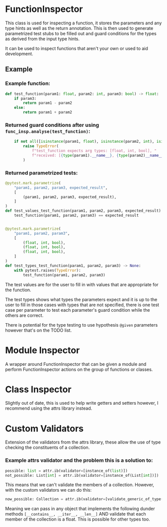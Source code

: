 # FunctionInspector


This class is used for inspecting a function, it stores the parameters and any type hints as well as the return annotation. 
This is then used to generate parametrized test stubs to be filled out and guard conditions for the types as derived from 
the input type hints.

It can be used to inspect functions that aren't your own or used to aid development.

## Example
### Example function:
```python
def test_function(param1: float, param2: int, param3: bool) -> float:
    if param3:
        return param1 - param2
    else:
        return param1 + param2
```

### Returned guard conditions after using `func_insp.analyse(test_function)`:

```python
    if not all([isinstance(param1, float), isinstance(param2, int), isinstance(param3, bool)]):
        raise TypeError(
            f"test_function expects arg types: [float, int, bool], "
            f"received: [{type(param1).__name__}, {type(param2)__name__}, {type(param3).__name__}]"
        )
```


### Returned parametrized tests:
```python
@pytest.mark.parametrize(
    "param1, param2, param3, expected_result",
    [
        (param1, param2, param3, expected_result),
    ]
)
def test_values_test_function(param1, param2, param3, expected_result) -> None:
    test_function(param1, param2, param3) == expected_result


@pytest.mark.parametrize(
    "param1, param2, param3",
    [
        (float, int, bool),
        (float, int, bool),
        (float, int, bool),
    ]
)
def test_types_test_function(param1, param2, param3) -> None:
    with pytest.raises(TypeError):
        test_function(param1, param2, param3) 
```
The test values are for the user to fill in with values that are appropriate for the function.

The test types shows what types the parameters expect and it is up to the user to fill in those cases with types that are
not specified, there is one test case per parameter to test each parameter's guard condition while the others are correct.

There is potential for the type testing to use hypothesis `@given` parameters however that's on the TODO list.


# Module Inspector

A wrapper around FunctionInspector that can be given a module and perform FunctionInspector actions on the group of functions or classes.


# Class Inspector

Slightly out of date, this is used to help write getters and setters however, I recommend using the attrs library instead.


# Custom Validators
Extension of the validators from the attrs library, these allow the use of type checking the constituents of a collection.

### Example attrs validator and the problem this is a solution to:
```python
possible: list = attr.ib(validator=[instance_of(list)])
not_possible: List[int] = attr.ib(validator=[instance_of(List[int])])
```

This means that we can't validate the members of a collection. However, with the custom validators we can do this:

```python
now_possible: Collection = attr.ib(validator=[validate_generic_of_type(Collection, float)])
```

Meaning we can pass in any object that implements the following dunder methods `[__contains__, __iter__, __len__]` 
AND validate that each member of the collection is a float. This is possible for other types too.